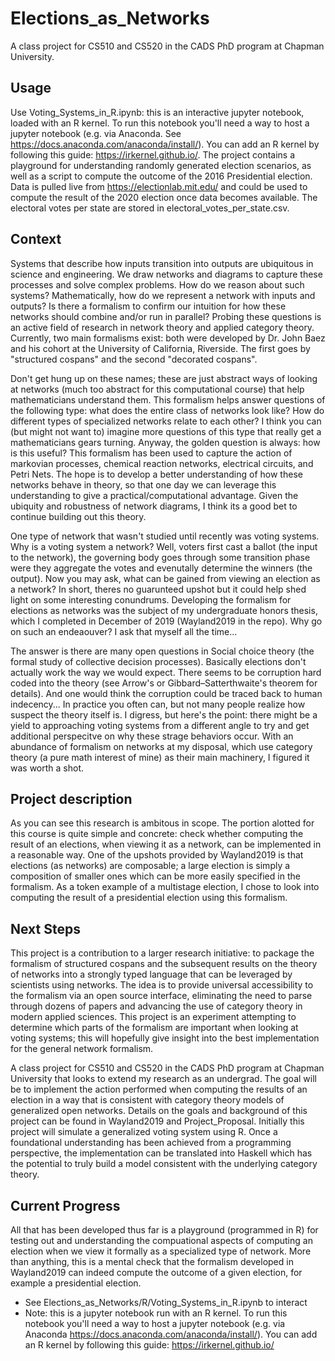 # Elections_as_Networks
A class project for CS510 and CS520 in the CADS PhD program at Chapman University.

## Usage
Use Voting_Systems_in_R.ipynb: this is an interactive jupyter notebook, loaded with an R kernel. To run this notebook you'll need a way to host a jupyter notebook (e.g. via Anaconda. See https://docs.anaconda.com/anaconda/install/). You can add an R kernel by following this guide: https://irkernel.github.io/.
The project contains a playground for understanding randomly generated election scenarios, as well as a script to compute the outcome of the 2016 Presidential election. Data is pulled live from https://electionlab.mit.edu/ and could be used to compute the result of the 2020 election once data becomes available. The electoral votes per state are stored in electoral_votes_per_state.csv.

## Context
Systems that describe how inputs transition into outputs are ubiquitous in science and engineering. We draw networks and diagrams to capture these processes and solve complex problems. How do we reason about such systems? Mathematically, how do we represent a network with inputs and outputs? Is there a formalism to confirm our intuition for how these networks should combine and/or run in parallel? Probing these questions is an active field of research in network theory and applied category theory. Currently, two main formalisms exist: both were developed by Dr. John Baez and his cohort at the University of California, Riverside. The first goes by "structured cospans" and the second "decorated cospans".

Don't get hung up on these names; these are just abstract ways of looking at networks (much too abstract for this computational course) that help mathematicians understand them. This formalism helps answer questions of the following type: what does the entire class of networks look like? How do different types of specialized networks relate to each other? I think you can (but might not want to) imagine more questions of this type that really get a mathematicians gears turning. Anyway, the golden question is always: how is this useful? This formalism has been used to capture the action of markovian processes, chemical reaction networks, electrical circuits, and Petri Nets. The hope is to develop a better understanding of how these networks behave in theory, so that one day we can leverage this understanding to give a practical/computational advantage. Given the ubiquity and robustness of network diagrams, I think its a good bet to continue building out this theory.

One type of network that wasn't studied until recently was voting systems. Why is a voting system a network? Well, voters first cast a ballot (the input to the network), the governing body goes through some transition phase were they aggregate the votes and evenutally determine the winners (the output). Now you may ask, what can be gained from viewing an election as a network? In short, theres no guarunteed upshot but it could help shed light on some interesting conundrums. Developing the formalism for elections as networks was the subject of my undergraduate honors thesis, which I completed in December of 2019 (Wayland2019 in the repo). Why go on such an endeaouver? I ask that myself all the time...

The answer is there are many open questions in Social choice theory (the formal study of collective decision processes). Basically elections don't actually work the way we would expect. There seems to be corruption hard coded into the theory (see Arrow's or Gibbard–Satterthwaite's theorem for details). And one would think the corruption could be traced back to human indecency... In practice you often can, but not many people realize how suspect the theory itself is. I digress, but here's the point: there might be a yield to approaching voting systems from a different angle to try and get additional perspecitve on why these strage behaviors occur. With an abundance of formalism on networks at my disposal, which use category theory (a pure math interest of mine) as their main machinery, I figured it was worth a shot.

## Project description
As you can see this research is ambitous in scope. The portion alotted for this course is quite simple and concrete: check whether computing the result of an elections, when viewing it as a network, can be implemented in a reasonable way. One of the upshots provided by Wayland2019 is that elections (as networks) are composable; a large election is simply a composition of smaller ones which can be more easily specified in the formalism. As a token example of a multistage election, I chose to look into computing the result of a presidential election using this formalism.

## Next Steps
This project is a contribution to a larger research initiative: to package the formalism of structured cospans and the subsequent results on the theory of networks into a strongly typed language that can be leveraged by scientists using networks. The idea is to provide universal accessibility to the formalism via an open source interface, eliminating the need to parse through dozens of papers and advancing the use of category theory in modern applied sciences. This project is an experiment attempting to determine which parts of the formalism are important when looking at voting systems; this will hopefully give insight into the best implementation	for the general network formalism.


A class project for CS510 and CS520 in the CADS PhD program at Chapman University that looks to extend my research as an undergrad. The goal will be to implement the action performed when computing the results of an election in a way that is consistent with category theory models of generalized open networks. Details on the goals and background of this project can be found in Wayland2019 and Project_Proposal. Initially this project will simulate a generalized voting system using R. Once a foundational understanding has been achieved from a programming perspective, the implementation can be translated into Haskell which has the potential to truly build a model consistent with the underlying category theory.


## Current Progress
All that has been developed thus far is a playground (programmed in R) for testing out and understanding the compuational aspects of computing an election when we view it formally as a specialized type of network. More than anything, this is a mental check that the formalism developed in Wayland2019 can indeed compute the outcome of a given election, for example a presidential election. 
* See Elections_as_Networks/R/Voting_Systems_in_R.ipynb to interact
* Note: this is a jupyter notebook run with an R kernel. To run this notebook you'll need a way to host a jupyter notebook (e.g. via Anaconda https://docs.anaconda.com/anaconda/install/). You can add an R kernel by following this guide: https://irkernel.github.io/
